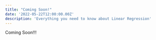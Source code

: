 ```yaml
---
title: "Coming Soon!"
date: '2022-05-22T12:00:00.00Z'
description: 'Everything you need to know about Linear Regression'
---
```


Coming Soon!!!
